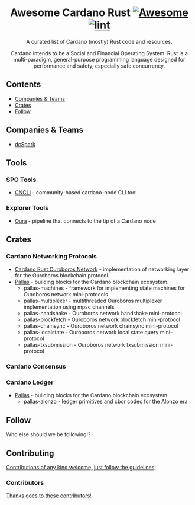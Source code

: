 <div align="center">

<!-- title -->

<!--lint ignore no-dead-urls-->
# Awesome Cardano Rust [![Awesome](https://awesome.re/badge.svg)](https://awesome.re) [![lint](https://github.com/2nd-Layer/awesome-cardano-rust/actions/workflows/lint.yaml/badge.svg)](https://github.com/2nd-Layer/awesome-cardano-rust/actions/workflows/lint.yaml)

<!-- subtitle -->

A curated list of Cardano (mostly) Rust code and resources.

<!-- image -->

<!-- <a href="" target="_blank" rel="noopener noreferrer">
  <img src="" />
</a> -->

<!-- description -->

Cardano intends to be a Social and Financial Operating System. Rust is a multi-paradigm, general-purpose programming language designed for performance and safety, especially safe concurrency.

</div>

<!-- TOC -->

## Contents

- [Companies & Teams](#section-1)
- [Crates](#crates)
- [Follow](#follow)

<!-- CONTENT -->

## Companies & Teams

- [dcSpark](https://dcspark.io/)

## Tools

### SPO Tools
- [CNCLI](https://github.com/AndrewWestberg/cncli) - community-based cardano-node CLI tool

### Explorer Tools
- [Oura](https://github.com/txpipe/oura) - pipeline that connects to the tip of a Cardano node

## Crates

### Cardano Networking Protocols
- [Cardano Rust Ouroboros Network](https://github.com/2nd-Layer/rust-cardano-ouroboros-network) - implementation of networking layer for the Ouroboros blockchain protocol.
- [Pallas](https://github.com/txpipe/pallas) - building blocks for the Cardano blockchain ecosystem.
  - pallas-machines - framework for implementing state machines for Ouroboros network mini-protocols
  - pallas-multiplexer - multithreaded Ouroboros multiplexer implementation using mpsc channels
  - pallas-handshake - Ouroboros network handshake mini-protocol
  - pallas-blockfetch - Ouroboros network blockfetch mini-protocol
  - pallas-chainsync - Ouroboros network chainsync mini-protocol
  - pallas-localstate - Ouroboros network local state query mini-protocol
  - pallas-txsubmission - Ouroboros network txsubmission mini-protocol

### Cardano Consensus

### Cardano Ledger
- [Pallas](https://github.com/txpipe/pallas) - building blocks for the Cardano blockchain ecosystem.
  - pallas-alonzo - ledger primitives and cbor codec for the Alonzo era

<!-- END CONTENT -->

## Follow

<!-- list people worth following on social sites (Twitter, LinkedIn, GitHub, YouTube etc.) -->

Who else should we be following!?

## Contributing

[Contributions of any kind welcome, just follow the guidelines](contributing.md)!

### Contributors

[Thanks goes to these contributors](https://github.com/2nd-Layer/awesome-cardano-rust/graphs/contributors)!
